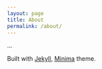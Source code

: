 ```yaml
---
layout: page
title: About
permalink: /about/
---
```


...

Built with [Jekyll](https://github.com/jekyll), [Minima](https://github.com/jekyll/minima) theme.
